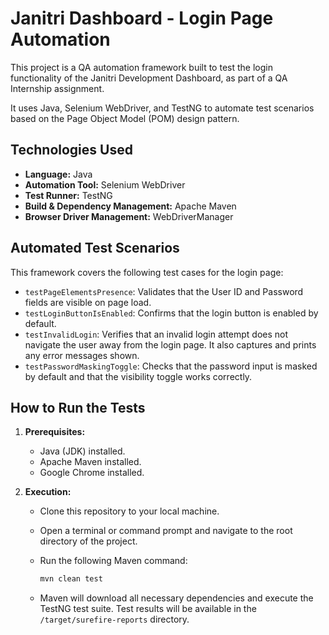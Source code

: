 # Janitri Dashboard - Login Page Automation

This project is a QA automation framework built to test the login functionality of the Janitri Development Dashboard, as part of a QA Internship assignment.

It uses Java, Selenium WebDriver, and TestNG to automate test scenarios based on the Page Object Model (POM) design pattern.

## Technologies Used

* **Language:** Java
* **Automation Tool:** Selenium WebDriver
* **Test Runner:** TestNG
* **Build & Dependency Management:** Apache Maven
* **Browser Driver Management:** WebDriverManager

## Automated Test Scenarios

This framework covers the following test cases for the login page:

* `testPageElementsPresence`: Validates that the User ID and Password fields are visible on page load.
* `testLoginButtonIsEnabled`: Confirms that the login button is enabled by default.
* `testInvalidLogin`: Verifies that an invalid login attempt does not navigate the user away from the login page. It also captures and prints any error messages shown.
* `testPasswordMaskingToggle`: Checks that the password input is masked by default and that the visibility toggle works correctly.

## How to Run the Tests

1.  **Prerequisites:**
    * Java (JDK) installed.
    * Apache Maven installed.
    * Google Chrome installed.

2.  **Execution:**
    * Clone this repository to your local machine.
    * Open a terminal or command prompt and navigate to the root directory of the project.
    * Run the following Maven command:

        ```sh
        mvn clean test
        ```
    * Maven will download all necessary dependencies and execute the TestNG test suite. Test results will be available in the `/target/surefire-reports` directory.
